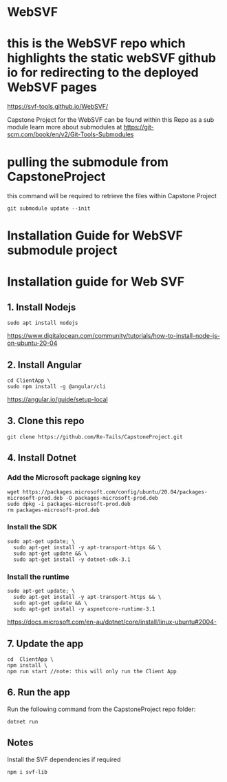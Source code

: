 # WebSVF

# this is the WebSVF repo which highlights the static webSVF github io for redirecting to the deployed WebSVF pages
  https://svf-tools.github.io/WebSVF/

Capstone Project for the WebSVF can be found within this Repo as a sub module
learn more about submodules at https://git-scm.com/book/en/v2/Git-Tools-Submodules 

# pulling the submodule from CapstoneProject
this command will be required to retrieve the files within Capstone Project
```
git submodule update --init

```

# Installation Guide for WebSVF submodule project
# Installation guide for Web SVF

## 1. Install Nodejs
```
sudo apt install nodejs

```
https://www.digitalocean.com/community/tutorials/how-to-install-node-js-on-ubuntu-20-04

## 2. Install Angular
```
cd ClientApp \
sudo npm install -g @angular/cli

```
https://angular.io/guide/setup-local

## 3. Clone this repo
```
git clone https://github.com/Re-Tails/CapstoneProject.git
```

## 4. Install Dotnet

### Add the Microsoft package signing key
```
wget https://packages.microsoft.com/config/ubuntu/20.04/packages-microsoft-prod.deb -O packages-microsoft-prod.deb
sudo dpkg -i packages-microsoft-prod.deb
rm packages-microsoft-prod.deb
```

### Install the SDK
```
sudo apt-get update; \
  sudo apt-get install -y apt-transport-https && \
  sudo apt-get update && \
  sudo apt-get install -y dotnet-sdk-3.1
```

### Install the runtime
```
sudo apt-get update; \
  sudo apt-get install -y apt-transport-https && \
  sudo apt-get update && \
  sudo apt-get install -y aspnetcore-runtime-3.1
```
https://docs.microsoft.com/en-au/dotnet/core/install/linux-ubuntu#2004-

## 7. Update the app
```
cd  ClientApp \
npm install \
npm run start //note: this will only run the Client App
```
## 6. Run the app
Run the following command from the CapstoneProject repo folder:
```
dotnet run
```

## Notes

Install the SVF dependencies if required
```
npm i svf-lib
```